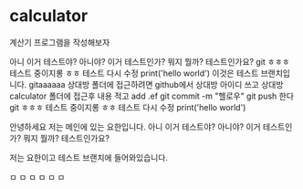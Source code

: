 # calculator



























계산기 프로그램을 작성해보자

아니 이거 테스트야? 아니야? 이거 테스트인가? 뭐지 뭘까? 테스트인가요?
git
ㅎㅎㅎ 테스트 중이지롱
ㅎㅎ 테스트
다시 수정
print('hello world')
이것은 테스트 브랜치입니다.
gitaaaaaa
상대방 폴더에 접근하려면 
github에서 상대방 아이디 쓰고 
상대방 calculator 폴더에 접근후
내용 적고  add .ef
git commit -m "헬로우"
git push 한다 
git
ㅎㅎㅎ 테스트 중이지롱
ㅎㅎ 테스트
다시 수정
print('hello world')






안녕하세요 저는 메인에 있는 요한입니다.
아니 이거 테스트야? 아니야? 이거 테스트인가? 뭐지 뭘까? 테스트인가요?

저는 요한이고 테스트 브랜치에 들어와있습니다.

ㅁ
ㅁ
ㅁ
ㅁ
ㅁ
ㅁ
